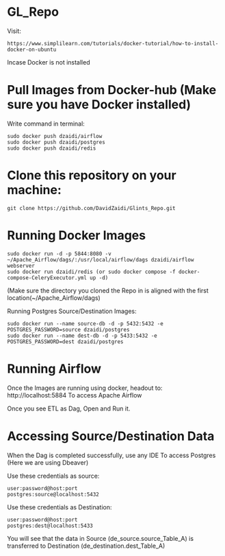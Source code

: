 # GL_Repo

Visit:

	https://www.simplilearn.com/tutorials/docker-tutorial/how-to-install-docker-on-ubuntu

Incase Docker is not installed

# Pull Images from Docker-hub (Make sure you have Docker installed)


Write command in terminal:

	sudo docker push dzaidi/airflow
	sudo docker push dzaidi/postgres
	sudo docker push dzaidi/redis

# Clone this repository on your machine:
	git clone https://github.com/DavidZaidi/Glints_Repo.git

# Running Docker Images

	sudo docker run -d -p 5844:8080 -v ~/Apache_Airflow/dags/:/usr/local/airflow/dags dzaidi/airflow webserver 
	sudo docker run dzaidi/redis (or sudo docker compose -f docker-compose-CeleryExecutor.yml up -d)

(Make sure the directory you cloned the Repo in is aligned with the first location(~/Apache_Airflow/dags)

Running Postgres Source/Destination Images:

	sudo docker run --name source-db -d -p 5432:5432 -e POSTGRES_PASSWORD=source dzaidi/postgres
	sudo docker run --name dest-db -d -p 5433:5432 -e POSTGRES_PASSWORD=dest dzaidi/postgres

# Running Airflow

Once the Images are running using docker, headout to:
	http://localhost:5884 To access Apache Airflow
	
Once you see ETL as Dag, Open and Run it.

# Accessing Source/Destination Data

When the Dag is completed successfully, use any IDE To access Postgres (Here we are using Dbeaver)

Use these credentials as source:
	
	user:password@host:port
	postgres:source@localhost:5432
	
Use these credentials as Destination:		

	user:password@host:port
	postgres:dest@localhost:5433


You will see that the data in Source (de_source.source_Table_A) is transferred to Destination (de_destination.dest_Table_A)


